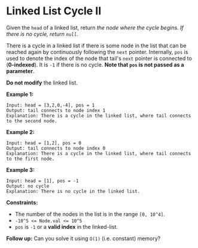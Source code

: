 # Linked List Cycle II

Given the ```head``` of a linked list, return *the node where the cycle begins. If there is no cycle, return ```null```*.

There is a cycle in a linked list if there is some node in the list that can be reached again by continuously following the ```next``` pointer. Internally, ```pos``` is used to denote the index of the node that tail's ```next``` pointer is connected to (**0-indexed**). It is ```-1``` if there is no cycle. **Note that ```pos``` is not passed as a parameter**.

**Do not modify** the linked list.

**Example 1:**

```
Input: head = [3,2,0,-4], pos = 1
Output: tail connects to node index 1
Explanation: There is a cycle in the linked list, where tail connects to the second node.
```

**Example 2:**

```
Input: head = [1,2], pos = 0
Output: tail connects to node index 0
Explanation: There is a cycle in the linked list, where tail connects to the first node.
```

**Example 3:**

```
Input: head = [1], pos = -1
Output: no cycle
Explanation: There is no cycle in the linked list.
```

**Constraints:**

- The number of the nodes in the list is in the range ```[0, 10^4]```.
- ```-10^5 <= Node.val <= 10^5```
- ```pos``` is ```-1``` or a **valid index** in the linked-list.
 

**Follow up:** Can you solve it using ```O(1)``` (i.e. constant) memory?